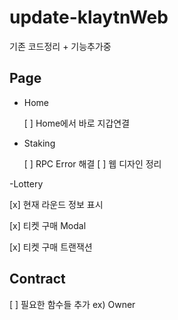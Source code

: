 # update-klaytnWeb

기존 코드정리 + 기능추가중 

## Page
- Home
 
   [ ] Home에서 바로 지갑연결
  
- Staking
 
   [ ] RPC Error 해결
   [ ] 웹 디자인 정리
  
-Lottery

   [x] 현재 라운드 정보 표시
  
   [x] 티켓 구매 Modal
  
   [x] 티켓 구매 트랜잭션 

## Contract

[ ] 필요한 함수들 추가 ex) Owner
